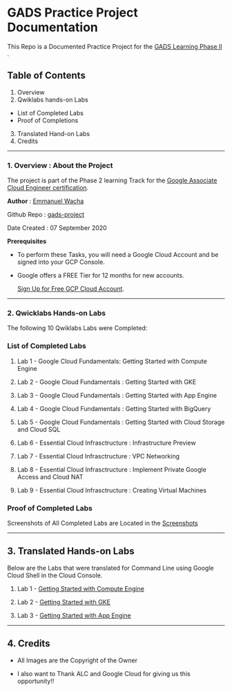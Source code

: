 # GADS Practice Project Documentation

This Repo is a Documented Practice Project for the [GADS Learning Phase II](https://gads.andela.com/) .


## Table of Contents

1. Overview 
2. Qwiklabs hands-on Labs 

  * List of Completed Labs  
  * Proof of Completions

3. Translated Hand-on Labs
4. Credits 

***

### 1. Overview : About the Project

The project is part of the Phase 2 learning Track for the [Google Associate Cloud Engineer certification](https://cloud.google.com/certification/cloud-engineer).



**Author** : [Emmanuel Wacha](https://github.com/UnleavenedCode/)

Github Repo : [gads-project](https://github.com/UnleavenedCode/gads-project)

Date Created : 07 September 2020


**Prerequisites**

* To perform these Tasks, you will need a Google Cloud Account and be signed into your GCP Console.

* Google offers a FREE Tier for 12 months for new accounts.
  
  [Sign Up for Free GCP Cloud Account](https://cloud.google.com/free). 

***



### 2. Qwicklabs Hands-on Labs 

The following 10 Qwiklabs Labs were Completed:

### List of Completed Labs 

1. Lab 1 - Google Cloud Fundamentals: Getting Started with Compute Engine


2. Lab 2 - Google Cloud Fundamentals : Getting Started with GKE


3. Lab 3 - Google Cloud Fundamentals :  Getting Started with App Engine


4. Lab 4 - Google Cloud Fundamentals :  Getting Started with BigQuery


5. Lab 5 - Google Cloud Fundamentals : Getting Started with Cloud Storage and Cloud SQL


6. Lab 6 - Essential Cloud Infrasctructure : Infrastructure Preview


7. Lab 7 - Essential Cloud Infrasctructure : VPC Networking


8. Lab 8 - Essential Cloud Infrasctructure : Implement Private Google Access and Cloud NAT


9. Lab 9 - Essential Cloud Infrasctructure : Creating Virtual Machines


### Proof of Completed Labs

Screenshots of All Completed Labs are Located in the [Screenshots](screenshots.md)

***


## 3. Translated Hands-on Labs



Below are the Labs that were translated for Command Line using Google Cloud Shell in the Cloud Console.

1. Lab 1 - [Getting Started with Compute Engine](Lab1.md)


2. Lab 2 - [Getting Started with GKE](Lab2.md)


3. Lab 3 - [Getting Started with App Engine](Lab3.md)


***

## 4. Credits

* All Images are the Copyright of the Owner 

* I also want to Thank ALC and Google Cloud for giving us this opportunity!!
